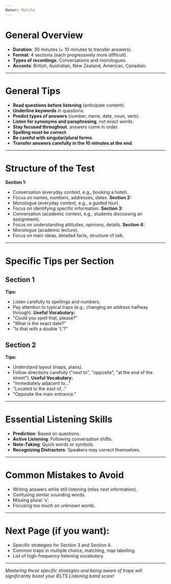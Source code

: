 ```yaml
---
Owner: Matcha
---
```

# General Overview
- **Duration**: 30 minutes (+ 10 minutes to transfer answers).
- **Format**: 4 sections (each progressively more difficult).
- **Types of recordings**: Conversations and monologues.
- **Accents**: British, Australian, New Zealand, American, Canadian.
---
# General Tips
- **Read questions before listening** (anticipate content).
- **Underline keywords** in questions.
- **Predict types of answers** (number, name, date, noun, verb).
- **Listen for synonyms and paraphrasing**, not exact words.
- **Stay focused throughout**: answers come in order.
- **Spelling must be correct**.
- **Be careful with singular/plural forms**.
- **Transfer answers carefully in the 10 minutes at the end**.
---
# Structure of the Test
**Section 1:**
- Conversation (everyday context, e.g., booking a hotel).
- Focus on names, numbers, addresses, dates.
**Section 2:**
- Monologue (everyday context, e.g., a guided tour).
- Focus on identifying specific information.
**Section 3:**
- Conversation (academic context, e.g., students discussing an assignment).
- Focus on understanding attitudes, opinions, details.
**Section 4:**
- Monologue (academic lecture).
- Focus on main ideas, detailed facts, structure of talk.
---
# Specific Tips per Section
## Section 1
**Tips:**
- Listen carefully to spellings and numbers.
- Pay attention to typical traps (e.g., changing an address halfway through).
**Useful Vocabulary:**
- "Could you spell that, please?"
- "What is the exact date?"
- "Is that with a double 'L'?"
## Section 2
**Tips:**
- Understand layout (maps, plans).
- Follow directions carefully ("next to", "opposite", "at the end of the street").
**Useful Vocabulary:**
- "Immediately adjacent to..."
- "Located to the east of..."
- "Opposite the main entrance."
---
# Essential Listening Skills
- **Prediction**: Based on questions.
- **Active Listening**: Following conversation shifts.
- **Note-Taking**: Quick words or symbols.
- **Recognizing Distractors**: Speakers may correct themselves.
---
# Common Mistakes to Avoid
- Writing answers while still listening (miss next information).
- Confusing similar sounding words.
- Missing plural 's'.
- Focusing too much on unknown words.
---
# Next Page (if you want):
- Specific strategies for Section 3 and Section 4.
- Common traps in multiple choice, matching, map labelling.
- List of high-frequency listening vocabulary.
---
_Mastering these specific strategies and being aware of traps will significantly boost your IELTS Listening band score!_